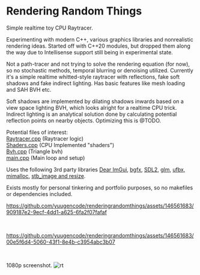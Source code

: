 # Rendering Random Things

Simple realtime toy CPU Raytracer.

Experimenting with modern C++, various graphics libraries and nonrealistic rendering ideas. Started off with C++20 modules, but dropped them along the way due to Intellisense support still being in experimental state.

Not a path-tracer and not trying to solve the rendering equation (for now), so no stochastic methods, temporal blurring or denoising utilized. Currently it's a simple realtime whitted-style raytracer with reflections, fake soft shadows and fake indirect lighting. Has basic features like mesh loading and SAH BVH etc.

Soft shadows are implemented by dilating shadows inwards based on a view space lighting BVH, which looks alright for a realtime CPU trick.\
Indirect lighting is an analytical solution done by calculating potential reflection points on nearby objects. Optimizing this is @TODO.

Potential files of interest:\
[Raytracer.cpp](src/Rendering/Raytracer.cpp) (Raytracer logic)\
[Shaders.cpp](src/Rendering/Shaders.cpp) (CPU Implemented "shaders")\
[Bvh.cpp](src/Engine/Bvh.cpp) (Triangle bvh)\
[main.cpp](Main.cpp) (Main loop and setup)

Uses the following 3rd party libraries [Dear ImGui](https://github.com/ocornut/imgui), [bgfx](https://github.com/bkaradzic/bgfx), [SDL2](https://github.com/libsdl-org/SDL), [glm](https://github.com/g-truc/glm), [ufbx](https://github.com/ufbx/ufbx), [mimalloc](https://github.com/microsoft/mimalloc), [stb_image and resize](https://github.com/nothings/stb).

Exists mostly for personal tinkering and portfolio purposes, so no makefiles or dependencies included.

https://github.com/yuugencode/renderingrandomthings/assets/146561683/909187e2-9ecf-4dd1-a625-6fa2f07fafaf

<br />

https://github.com/yuugencode/renderingrandomthings/assets/146561683/00e5f6d4-5060-43f1-8e4b-c3954abc3b07

<br />

1080p screenshot.
![rt](https://github.com/yuugencode/renderingrandomthings/assets/146561683/8627f052-f7c3-4da9-8c55-01101cc2ee78)

<br />


